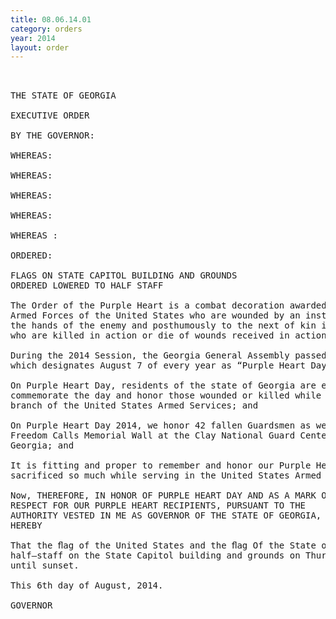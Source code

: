 ```yaml
---
title: 08.06.14.01
category: orders
year: 2014
layout: order
---
```


<pre> 

THE STATE OF GEORGIA

EXECUTIVE ORDER

BY THE GOVERNOR:

WHEREAS:

WHEREAS:

WHEREAS:

WHEREAS:

WHEREAS :

ORDERED:

FLAGS ON STATE CAPITOL BUILDING AND GROUNDS
ORDERED LOWERED TO HALF STAFF

The Order of the Purple Heart is a combat decoration awarded to members of the
Armed Forces of the United States who are wounded by an instrument of war in
the hands of the enemy and posthumously to the next of kin in the name Of those
who are killed in action or die of wounds received in action; and

During the 2014 Session, the Georgia General Assembly passed Senate Bill 276
which designates August 7 of every year as “Purple Heart Day”; and

On Purple Heart Day, residents of the state of Georgia are encouraged to
commemorate the day and honor those wounded or killed while serving in any
branch of the United States Armed Services; and

On Purple Heart Day 2014, we honor 42 fallen Guardsmen as we dedicate the
Freedom Calls Memorial Wall at the Clay National Guard Center, Marietta,
Georgia; and

It is fitting and proper to remember and honor our Purple Heart recipients who
sacrificed so much while serving in the United States Armed Services.

Now, THEREFORE, IN HONOR OF PURPLE HEART DAY AND AS A MARK OF
RESPECT FOR OUR PURPLE HEART RECIPIENTS, PURSUANT TO THE
AUTHORITY VESTED IN ME AS GOVERNOR OF THE STATE OF GEORGIA, IT Is
HEREBY

That the ﬂag of the United States and the ﬂag Of the State of Georgia be ﬂown at
half—staff on the State Capitol building and grounds on Thursday, August 7, 2014,
until sunset.

This 6th day of August, 2014.

GOVERNOR

</pre>
